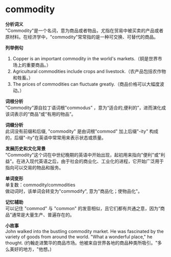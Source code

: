 # commodity

**分析词义**  
"Commodity"是一个名词，意为商品或者物品，尤指在贸易中被买卖的产品或者原材料。在经济学中，"commodity"常常指的是一种可交换、可替代的商品。

  

**列举例句**

  

1.  Copper is an important commodity in the world's markets.（铜是世界市场上的重要商品。）
2.  Agricultural commodities include crops and livestock.（农产品包括农作物和牲畜。）
3.  The prices of commodities can fluctuate greatly.（商品价格可以大幅度波动。）

  

**词根分析**  
“Commodity”源自拉丁语词根"commodus” ，意为“适合的,便利的”，进而演化成该词表示的“商品”或“有用的物品”。

  

**词缀分析**  
此词没有前缀和后缀, "commodity" 是由词根"commod" 加上后缀"-ity" 构成的，后缀"-ity"在英语中常常用来表示状态或质量。

  

**发展历史和文化背景**  
"Commodity"这个词在中世纪晚期的英语中开始出现，起初用来指向"便利"或"利益"。在进入现代英语之后，由于社会的商业化、工业化的进程，它开始广泛用于指向可以交易的物品和服务。

  

**单词变形**  
单复数：commodity/commodities  
做动词时，该单词会转变为"commodify", 意为"商品化；使物品化"。

  

**记忆辅助**  
可以记住 "commod" 与 "common" 的发音相似，且它们都有共通之意，因为“商品”通常是大量生产、普遍存在的。

  

**小故事**  
John walked into the bustling commodity market. He was fascinated by the variety of goods from around the world. "What a wonderful place," he thought. (约翰走进繁华的商品市场。他被来自世界各地的商品种类所吸引。"多么美好的地方，"他想。)
